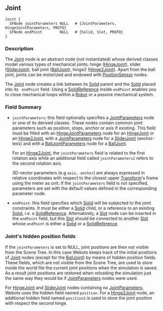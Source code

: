 ## Joint

```
Joint {
  SFNode jointParameters NULL   # {JointParameters, HingeJointParameters, PROTO}
  SFNode endPoint        NULL   # {Solid, Slot, PROTO}
}
```

### Description

The [Joint](#joint) node is an abstract node (not instantiated) whose derived classes model various types of mechanical joints: hinge ([HingeJoint](hingejoint.md)), slider ([SliderJoint](sliderjoint.md)), ball joint ([BallJoint](balljoint.md)), hinge2 ([Hinge2Joint](hinge2joint.md)).
Apart from the ball joint, joints can be motorized and endowed with [PositionSensor](positionsensor.md) nodes.

The [Joint](#joint) node creates a link between its [Solid](solid.md) parent and the [Solid](solid.md) placed into its ` endPoint` field.
Using a [SolidReference](solidreference.md) inside `endPoint` enables you to close mechanical loops within a [Robot](robot.md) or a passive mechanical system.

### Field Summary

- `jointParameters`: this field optionally specifies a [JointParameters](jointparameters.md) node or one of its derived classes.
These nodes contain common joint parameters such as position, stops, anchor or axis if existing.
This field must be filled with an [HingeJointParameters](hingejointparameters.md) node for an [HingeJoint](hingejoint.md) or an [Hinge2Joint](hinge2joint.md), with a [JointParameters](jointparameters.md) node for a [SliderJoint](sliderjoint.md) (anchor-less) and with a [BallJointParameters](balljointparameters.md) node for a [BallJoint](balljoint.md).

    For an [Hinge2Joint](hinge2joint.md), the `jointParameters` field is related to
    the first rotation axis while an additional field called `jointParameters2`
    refers to the second rotation axis.

    3D-vector parameters (e.g `axis, anchor`) are always expressed in relative
    coordinates with respect to the closest upper [Transform](transform.md)'s frame using
    the meter as unit. If the `jointParameters` field is not specified, parameters
    are set with the default values defined in the corresponding parameter node.

- `endPoint`: this field specifies which [Solid](solid.md) will be subjected to the joint constraints.
It must be either a [Solid](solid.md) child, or a reference to an existing [Solid](solid.md), i.e. a [SolidReference](solidreference.md).
Alternatively, a [Slot](slot.md) node can be inserted in the `endPoint` field, but this [Slot](slot.md) should be connected to another [Slot](slot.md) whose `endPoint` is either a [Solid](solid.md) or a [SolidReference](solidreference.md).

### Joint's hidden position fields

If the `jointParameters` is set to NULL, joint positions are then not visible from the Scene Tree.
In this case Webots keeps track of the initial positions of [Joint](#joint) nodes (except for the [BallJoint](balljoint.md)) by means of hidden position fields.
These fields, which are not visible from the Scene Tree, are used to store inside the world file the current joint positions when the simulation is saved.
As a result joint positions are restored when reloading the simulation just the same way they would be if [JointParameters](jointparameters.md) nodes were used.

For [HingeJoint](hingejoint.md) and [SliderJoint](sliderjoint.md) nodes containing no [JointParameters](jointparameters.md), Webots uses the hidden field named `position`.
For a [Hinge2Joint](hingejoint.md) node, an additional hidden field named `position2` is used to store the joint position with respect the second hinge.
